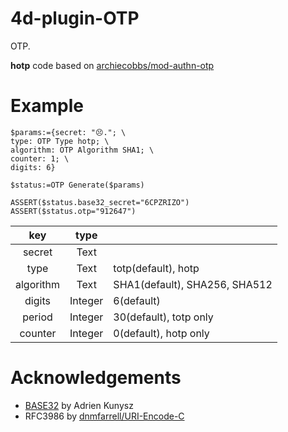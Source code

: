 # 4d-plugin-OTP
OTP.

**hotp** code based on [archiecobbs/mod-authn-otp](https://github.com/archiecobbs/mod-authn-otp/tree/master)

# Example

```4d
$params:={secret: "😣."; \
type: OTP Type hotp; \
algorithm: OTP Algorithm SHA1; \
counter: 1; \
digits: 6}

$status:=OTP Generate($params)

ASSERT($status.base32_secret="6CPZRIZO")
ASSERT($status.otp="912647")
```

|key|type||
|:-:|:-:|:-|
|secret|Text||
|type|Text|totp(default), hotp|
|algorithm|Text|SHA1(default), SHA256, SHA512|
|digits|Integer|6(default)|
|period|Integer|30(default), totp only|
|counter|Integer|0(default), hotp only|

# Acknowledgements

* [BASE32](https://github.com/mjg59/tpmtotp/blob/master/base32.h) by Adrien Kunysz
* RFC3986 by [dnmfarrell/URI-Encode-C](https://github.com/dnmfarrell/URI-Encode-C) 
